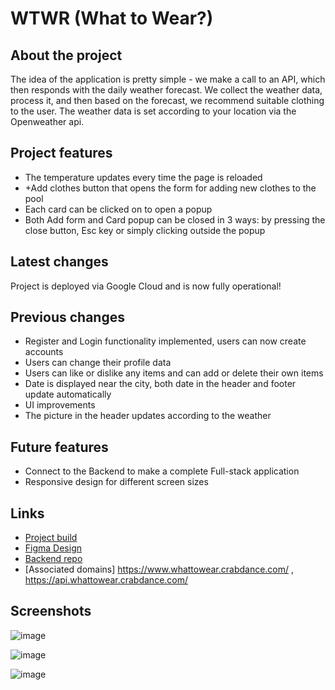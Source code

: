 # WTWR (What to Wear?)

## About the project

The idea of the application is pretty simple - we make a call to an API, which then responds with the daily weather forecast. We collect the weather data, process it, and then based on the forecast, we recommend suitable clothing to the user.
The weather data is set according to your location via the Openweather api.

## Project features

- The temperature updates every time the page is reloaded
- +Add clothes button that opens the form for adding new clothes to the pool
- Each card can be clicked on to open a popup
- Both Add form and Card popup can be closed in 3 ways: by pressing the close button, Esc key or simply clicking outside the popup

## Latest changes

Project is deployed via Google Cloud and is now fully operational!

## Previous changes

- Register and Login functionality implemented, users can now create accounts
- Users can change their profile data
- Users can like or dislike any items and can add or delete their own items
- Date is displayed near the city, both date in the header and footer update automatically
- UI improvements
- The picture in the header updates according to the weather

## Future features

- Connect to the Backend to make a complete Full-stack application
- Responsive design for different screen sizes

## Links

- [Project build](https://whattowear.crabdance.com/)
- [Figma Design](https://www.figma.com/file/DTojSwldenF9UPKQZd6RRb/Sprint-10%3A-WTWR)
- [Backend repo](https://github.com/Azenae1/se_project_express)
- [Associated domains] https://www.whattowear.crabdance.com/ , https://api.whattowear.crabdance.com/

## Screenshots

![image](https://github.com/Azenae1/se_project_react/assets/139771209/139a089a-9efe-4d66-a82d-41957b819534)

![image](https://github.com/Azenae1/se_project_react/assets/139771209/95a8c13c-17e4-4081-8192-9ac315e373c2)

![image](https://github.com/Azenae1/se_project_react/assets/139771209/0a43c8fa-a106-4c81-b17b-e8e4c8755858)
